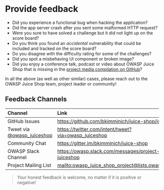 # Provide feedback

* Did you experience a functional bug when hacking the application?
* Did the app server crash after you sent some malformed HTTP request?
* Were you sure to have solved a challenge but it did not light up on the score board?
* Do you think you found an _accidental_ vulnerability that could be included and tracked on the score board?
* Do you disagree with the difficulty rating for some of the challenges?
* Did you spot a misbehaving UI component or broken image?
* Did you enjoy a conference talk, podcast or video about OWASP Juice Shop that is missing in the [project media compilation on GitHub](https://github.com/bkimminich/juice-shop#project-media--marketing)?

In all the above (as well as other similar) cases, please reach out to the OWASP Juice Shop team, project leader or community!

## Feedback Channels

| Channel | Link |
|:---|:---|
| GitHub Issues | https://github.com/bkimminich/juice-shop/issues |
| Tweet via [@owasp_juiceshop](https://twitter.com/owasp_juiceshop) | https://twitter.com/intent/tweet?via=owasp_juiceshop |
| Community Chat | https://gitter.im/bkimminich/juice-shop |
| OWASP Slack Channel | https://owasp.slack.com/messages/project-juiceshop |
| Project Mailing List | <mailto:owasp_juice_shop_project@lists.owasp.org> |

> Your honest feedback is welcome, no matter if it is positive or negative!